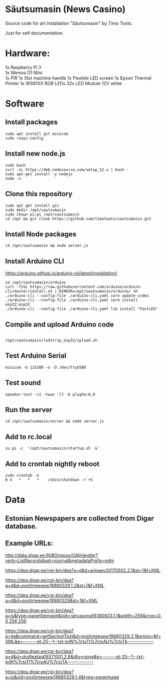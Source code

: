 # Säutsumasin (News Casino)

Source code for art installation "Säutsumasin" by Timo Toots.

Just for self documentation.

# Hardware:

1x Raspberry Pi 3  
1x Wemos D1 Mini  
1x PIR
1x Slot machine handle
1x Flexible LED screen
1x Epson Thermal Printer
1x WS81XX RGB LEDs
32x LED Module 12V white

# Software

## Install packages
```
sudo apt install git minicom
sudo raspi-config
```

## Install new node.js
```
sudo bash  
curl -sL https://deb.nodesource.com/setup_12.x | bash -  
sudo apt-get install -y nodejs  
node -v  
```


## Clone this repository
```
sudo apt get install git
sudo mkdir /opt/sautsumasin
sudo chown pi:pi /opt/sautsumasin
cd /opt && git clone https://github.com/timotoots/sautsumasin.git
```


## Install Node packages
```
cd /opt/sautsumasin && node server.js
```

## Install Arduino CLI
https://arduino.github.io/arduino-cli/latest/installation/

```
cd /opt/sautsumasin/arduino
curl -fsSL https://raw.githubusercontent.com/arduino/arduino-cli/master/install.sh | BINDIR=/opt/sautsumasin/arduino/ sh
./arduino-cli --config-file ./arduino-cli.yaml core update-index  
./arduino-cli --config-file ./arduino-cli.yaml core install esp32:esp32
./arduino-cli --config-file ./arduino-cli.yaml lib install "FastLED"

```


## Compile and upload Arduino code
```

/opt/sautsumasin/ledstrip_esp32/upload.sh 
```

## Test Arduino Serial
```
minicom -b 115200 -o -D /dev/ttyUSB0
```

## Test sound
```
speaker-test -c2 -twav -l7 -D plughw:0,0
```

## Run the server
```
cd /opt/sautsumasin/server && node server.js
```


## Add to rc.local
```
su pi -c  '/opt/sautsumasin/startup.sh  &'
```

## Add to crontab nightly reboot
```
sudo crontab -e
0 4   *   *   *    /sbin/shutdown -r +5
```


# Data

## Estonian Newspapers are collected from Digar database.


## Example URLs:

http://data.digar.ee:8080/repox/OAIHandler?verb=ListRecords&set=journal&metadataPrefix=edm

https://dea.digar.ee/cgi-bin/dea?a=d&d=aripaev20170502.2.1&st=1&f=XML

https://dea.digar.ee/cgi-bin/dea?a=d&d=postimeesew18860329.1.2&st=1&f=XML

https://dea.digar.ee/cgi-bin/dea?a=d&d=postimeesew18860329&st=1&f=XML

https://dea.digar.ee/cgi-bin/dea?a=is&type=pagetileimage&oid=rahvasona19380923.1.1&width=256&crop=0,0,256,256

https://dea.digar.ee/cgi-bin/dea?a=da&command=getSectionText&d=postimeesew18860329.2.1&srpos=&f=XML&e=-------et-25--1--txt-txIN%7ctxTI%7ctxAU%7ctxTA-------------

https://dea.digar.ee/cgi-bin/dea?a=d&d=ukslteataja19371001.2.6&dliv=none&e=-------et-25--1--txt-txIN%7ctxTI%7ctxAU%7ctxTA-------------

https://dea.digar.ee/cgi-bin/dea?a=is&oid=postimeesew18860329.1.4&type=pageimage

